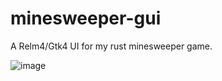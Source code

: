 # minesweeper-gui
A Relm4/Gtk4 UI for my rust minesweeper game.

![image](https://user-images.githubusercontent.com/33698065/216826865-5495416b-1ebf-482e-b748-e52c64da3a36.png)
